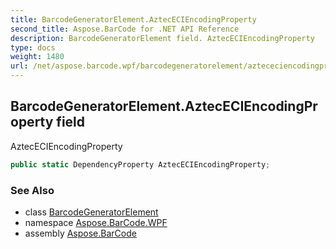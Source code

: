 ```yaml
---
title: BarcodeGeneratorElement.AztecECIEncodingProperty
second_title: Aspose.BarCode for .NET API Reference
description: BarcodeGeneratorElement field. AztecECIEncodingProperty
type: docs
weight: 1480
url: /net/aspose.barcode.wpf/barcodegeneratorelement/aztececiencodingproperty/
---
```

## BarcodeGeneratorElement.AztecECIEncodingProperty field

AztecECIEncodingProperty

```csharp
public static DependencyProperty AztecECIEncodingProperty;
```

### See Also

* class [BarcodeGeneratorElement](../)
* namespace [Aspose.BarCode.WPF](../../../aspose.barcode.wpf/)
* assembly [Aspose.BarCode](../../../)



